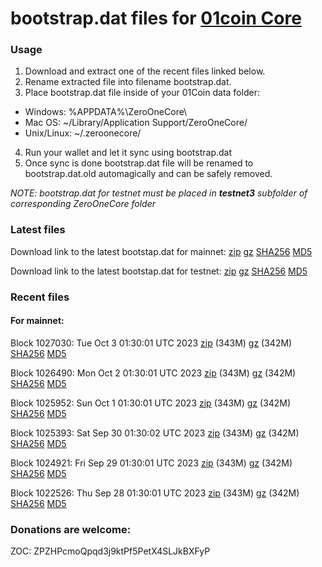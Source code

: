 # bootstrap.dat files for [01coin Core](https://01coin.io)

### Usage

1. Download and extract one of the recent files linked below.
2. Rename extracted file into filename bootstrap.dat.
3. Place bootstrap.dat file inside of your 01Coin data folder:
 - Windows: %APPDATA%\ZeroOneCore\
 - Mac OS: ~/Library/Application Support/ZeroOneCore/
 - Unix/Linux: ~/.zeroonecore/
4. Run your wallet and let it sync using bootstrap.dat
5. Once sync is done bootstrap.dat file will be renamed to bootstrap.dat.old automagically and can be safely removed.

_NOTE: bootstrap.dat for testnet must be placed in **testnet3** subfolder of corresponding ZeroOneCore folder_

### Latest files
Download link to the latest bootstap.dat for mainnet: [zip](https://files.01coin.io/mainnet/bootstrap.dat.zip) [gz](https://files.01coin.io/mainnet/bootstrap.dat.tar.gz) [SHA256](https://files.01coin.io/mainnet/sha256.txt) [MD5](https://files.01coin.io/mainnet/md5.txt)

Download link to the latest bootstap.dat for testnet: [zip](https://files.01coin.io/testnet/bootstrap.dat.zip) [gz](https://files.01coin.io/testnet/bootstrap.dat.tar.gz) [SHA256](https://files.01coin.io/testnet/sha256.txt) [MD5](https://files.01coin.io/testnet/md5.txt)

### Recent files

#### For mainnet:

Block 1027030: Tue Oct  3 01:30:01 UTC 2023 [zip](https://files.01coin.io/mainnet/2023-10-03/bootstrap.dat.zip) (343M) [gz](https://files.01coin.io/mainnet/2023-10-03/bootstrap.dat.tar.gz) (342M) [SHA256](https://files.01coin.io/mainnet/2023-10-03/sha256.txt) [MD5](https://files.01coin.io/mainnet/2023-10-03/md5.txt)

Block 1026490: Mon Oct  2 01:30:01 UTC 2023 [zip](https://files.01coin.io/mainnet/2023-10-02/bootstrap.dat.zip) (343M) [gz](https://files.01coin.io/mainnet/2023-10-02/bootstrap.dat.tar.gz) (342M) [SHA256](https://files.01coin.io/mainnet/2023-10-02/sha256.txt) [MD5](https://files.01coin.io/mainnet/2023-10-02/md5.txt)

Block 1025952: Sun Oct  1 01:30:01 UTC 2023 [zip](https://files.01coin.io/mainnet/2023-10-01/bootstrap.dat.zip) (343M) [gz](https://files.01coin.io/mainnet/2023-10-01/bootstrap.dat.tar.gz) (342M) [SHA256](https://files.01coin.io/mainnet/2023-10-01/sha256.txt) [MD5](https://files.01coin.io/mainnet/2023-10-01/md5.txt)

Block 1025393: Sat Sep 30 01:30:02 UTC 2023 [zip](https://files.01coin.io/mainnet/2023-09-30/bootstrap.dat.zip) (343M) [gz](https://files.01coin.io/mainnet/2023-09-30/bootstrap.dat.tar.gz) (342M) [SHA256](https://files.01coin.io/mainnet/2023-09-30/sha256.txt) [MD5](https://files.01coin.io/mainnet/2023-09-30/md5.txt)

Block 1024921: Fri Sep 29 01:30:01 UTC 2023 [zip](https://files.01coin.io/mainnet/2023-09-29/bootstrap.dat.zip) (343M) [gz](https://files.01coin.io/mainnet/2023-09-29/bootstrap.dat.tar.gz) (342M) [SHA256](https://files.01coin.io/mainnet/2023-09-29/sha256.txt) [MD5](https://files.01coin.io/mainnet/2023-09-29/md5.txt)

Block 1022526: Thu Sep 28 01:30:01 UTC 2023 [zip](https://files.01coin.io/mainnet/2023-09-28/bootstrap.dat.zip) (343M) [gz](https://files.01coin.io/mainnet/2023-09-28/bootstrap.dat.tar.gz) (342M) [SHA256](https://files.01coin.io/mainnet/2023-09-28/sha256.txt) [MD5](https://files.01coin.io/mainnet/2023-09-28/md5.txt)


### Donations are welcome:

ZOC: ZPZHPcmoQpqd3j9ktPf5PetX4SLJkBXFyP
